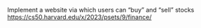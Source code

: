 Implement a website via which users can “buy” and “sell” stocks
https://cs50.harvard.edu/x/2023/psets/9/finance/
